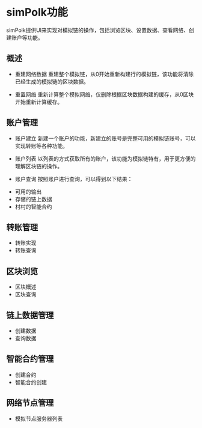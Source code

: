 # simPolk功能
simPolk提供UI来实现对模拟链的操作，包括浏览区块、设置数据、查看网络、创建账户等功能。
## 概述
* 重建网络数据
重建整个模拟链，从0开始重新构建行的模拟链，该功能将清除已经生成的模拟链的区块数据。

* 重置网络
重新计算整个模拟网络，仅删除根据区块数据构建的缓存，从0区块开始重新计算缓存。
## 账户管理
* 账户建立
新建一个账户的功能，新建立的账号是完整可用的模拟链账号，可以实现转账等各种功能。

* 账户列表
以列表的方式获取所有的账户，该功能为模拟链特有，用于更方便的理解区块链的操作。

* 账户查询
按照账户进行查询，可以得到以下结果：
- 可用的输出
- 存储的链上数据
- 村村的智能合约
## 转账管理
* 转账实现
* 转账查询
## 区块浏览
* 区块概述
* 区块查询
## 链上数据管理
* 创建数据
* 查询数据

## 智能合约管理
* 创建合约
* 智能合约创建
## 网络节点管理
* 模拟节点服务器列表